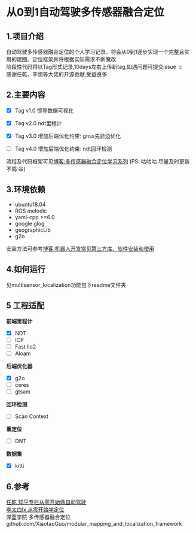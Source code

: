 # 从0到1自动驾驶多传感器融合定位
## 1.项目介绍
自动驾驶多传感器融合定位的个人学习记录，将会从0到1逐步实现一个完整且实用的建图、定位框架并将根据实际需求不断魔改  
阶段性代码将以Tag形式记录,10days左右上传新tag,如遇问题可提交issue :relaxed:  
感谢任乾、李想等大佬的开源贡献,受益良多  

## 2.主要内容

+ [x] Tag v1.0 惯导数据可视化   
+ [x] Tag v2.0 ndt里程计  
+ [x] Tag v3.0 增加后端优化约束: gnss先验边优化
+ [ ] Tag v4.0 增加后端优化约束: ndt回环检测

 


流程及代码框架可见[博客:多传感器融合定位学习系列](https://blog.csdn.net/weixin_37684239/article/details/126571774?spm=1001.2014.3001.5502) (PS: 咕咕咕 尽量及时更新不鸽 :laughing:) 

## 3.环境依赖
+ ubuntu18.04 
+ ROS melodic  
+ yaml-cpp >=6.0  
+ google glog  
+ geographicLib
+ g2o  

安装方法可参考[博客:机器人开发常见第三方库、软件安装和使用](https://blog.csdn.net/weixin_37684239/article/details/126568335?spm=1001.2014.3001.5501)

## 4.如何运行
见multisensor_localization功能包下readme文件夹

## 5 工程适配
 **前端里程计**
+ [x] NDT    
+ [ ] ICP
+ [ ] Fast lio2  
+ [ ] Aloam  

**后端优化器**
+ [x] g2o
+ [ ] ceres
+ [ ] gtsam

**回环检测**
+ [ ] Scan Context  

**重定位**
+ [ ] DNT  

**数据集**
+ [x] kitti  
 
## 6.参考
[任乾 知乎专栏从零开始做自动驾驶](https://zhuanlan.zhihu.com/p/83775731)  
[李太白lx 从零开始学定位 ](https://blog.csdn.net/tiancailx/article/details/125785641?spm=1001.2014.3001.5501)  
深蓝学院 多传感器融合定位      
github.com/XiaotaoGuo/modular_mapping_and_localization_framework

